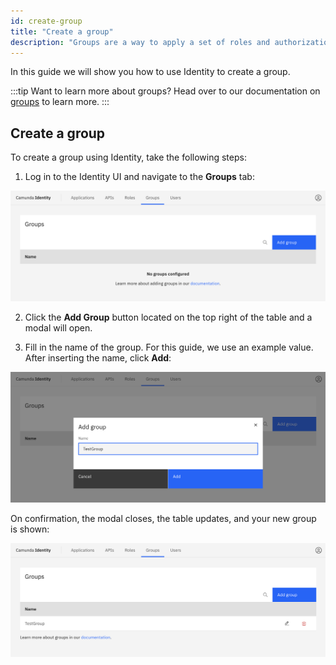 ```yaml
---
id: create-group
title: "Create a group"
description: "Groups are a way to apply a set of roles and authorizations to users. Use Identity to create a group."
---
```


In this guide we will show you how to use Identity to create a group.

:::tip Want to learn more about groups?
Head over to our documentation on [groups](/self-managed/concepts/access-control/groups.md) to learn more.
:::

## Create a group

To create a group using Identity, take the following steps:

1. Log in to the Identity UI and navigate to the **Groups** tab:

![create-group-tab](../img/create-group-tab.png)

2. Click the **Add Group** button located on the top right of the table and a modal will open.

3. Fill in the name of the group. For this guide, we use an example value. After inserting the name, click **Add**:

![create-group-modal-2](../img/create-group-modal-2.png)

On confirmation, the modal closes, the table updates, and your new group is shown:

![create-group-refreshed-table](../img/create-group-refreshed-table.png)
